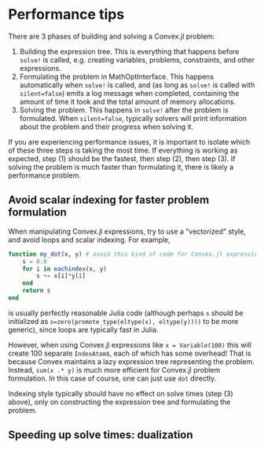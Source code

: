 # Performance tips

There are 3 phases of building and solving a Convex.jl problem:

1. Building the expression tree. This is everything that happens before `solve!` is called, e.g. creating variables, problems, constraints, and other expressions.
2. Formulating the problem in MathOptInterface. This happens automatically when `solve!` is called, and (as long as `solve!` is called with `silent=false`) emits a log message when completed, containing the amount of time it took and the total amount of memory allocations.
3. Solving the problem. This happens in `solve!` after the problem is formulated. When `silent=false`, typically solvers will print information about the problem and their progress when solving it.

If you are experiencing performance issues, it is important to isolate which of these three steps is taking the most time. If everything is working as expected, step (1) should be the fastest, then step (2), then step (3). If solving the problem is much faster than formulating it, there is likely a performance problem.

## Avoid scalar indexing for faster problem formulation

When manipulating Convex.jl expressions, try to use a "vectorized" style, and avoid loops and scalar indexing. For example,
```julia
function my_dot(x, y) # avoid this kind of code for Convex.jl expressions!
    s = 0.0
    for i in eachindex(x, y)
        s += x[i]*y[i]
    end
    return s
end
```
is usually perfectly reasonable Julia code (although perhaps `s` should be initialized as `s=zero(promote_type(eltype(x), eltype(y))))` to be more generic), since loops are typically fast in Julia.

However, when using Convex.jl expressions like `x = Variable(100)` this will create 100 separate `IndexAtom`s, each of which has some overhead! That is because Convex maintains a lazy expression tree representing the problem. Instead, `sum(x .* y)` is much more efficient for Convex.jl problem formulation. In this case of course, one can just use `dot` directly.

Indexing style typically should have no effect on solve times (step (3) above), only on constructing the expression tree and formulating the problem.

## Speeding up solve times: dualization

